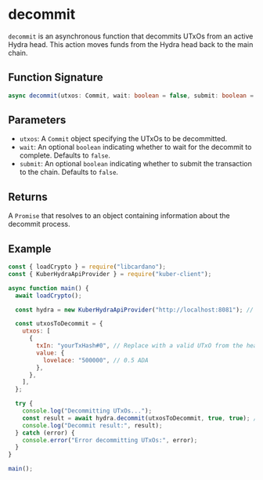 # decommit

`decommit` is an asynchronous function that decommits UTxOs from an active Hydra head. This action moves funds from the Hydra head back to the main chain.

## Function Signature

```typescript
async decommit(utxos: Commit, wait: boolean = false, submit: boolean = false): Promise<any>
```

## Parameters

- `utxos`: A `Commit` object specifying the UTxOs to be decommitted.
- `wait`: An optional `boolean` indicating whether to wait for the decommit to complete. Defaults to `false`.
- `submit`: An optional `boolean` indicating whether to submit the transaction to the chain. Defaults to `false`.

## Returns

A `Promise` that resolves to an object containing information about the decommit process.

## Example

```javascript
const { loadCrypto } = require("libcardano");
const { KuberHydraApiProvider } = require("kuber-client");

async function main() {
  await loadCrypto();

  const hydra = new KuberHydraApiProvider("http://localhost:8081"); // Replace with your Hydra API URL

  const utxosToDecommit = {
    utxos: [
      {
        txIn: "yourTxHash#0", // Replace with a valid UTxO from the head
        value: {
          lovelace: "500000", // 0.5 ADA
        },
      },
    ],
  };

  try {
    console.log("Decommitting UTxOs...");
    const result = await hydra.decommit(utxosToDecommit, true, true); // Wait and submit
    console.log("Decommit result:", result);
  } catch (error) {
    console.error("Error decommitting UTxOs:", error);
  }
}

main();
